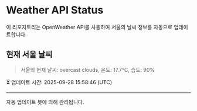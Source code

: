 
# Weather API Status

이 리포지토리는 OpenWeather API를 사용하여 서울의 날씨 정보를 자동으로 업데이트합니다.

## 현재 서울 날씨
> 서울의 현재 날씨: overcast clouds, 온도: 17.7°C, 습도: 90%

⏳ 업데이트 시간: 2025-09-28 15:58:46 (UTC)

---
자동 업데이트 봇에 의해 관리됩니다.
